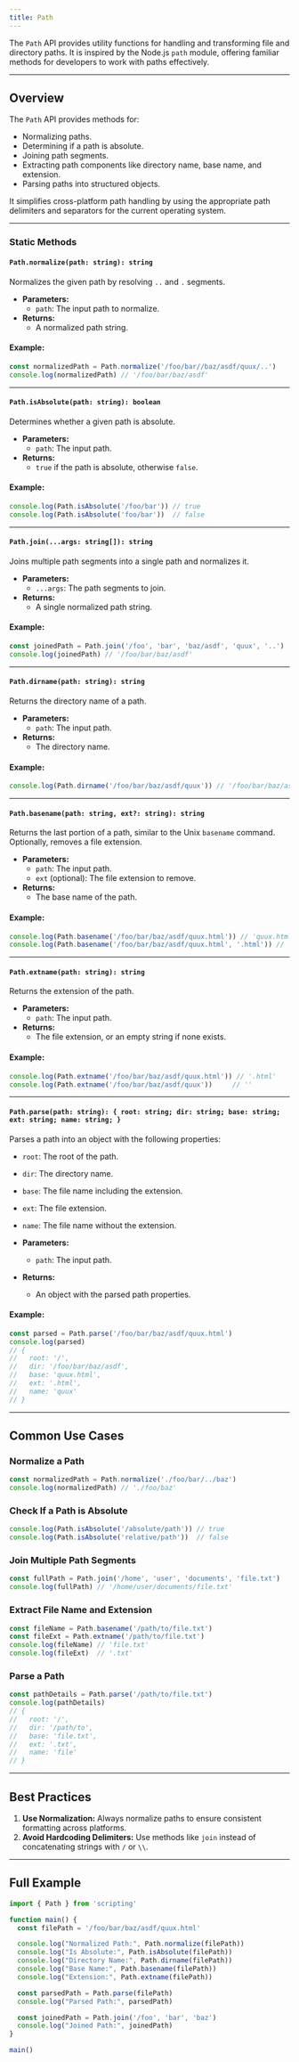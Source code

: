 ```yaml
---
title: Path
---
```

The `Path` API provides utility functions for handling and transforming file and directory paths. It is inspired by the Node.js `path` module, offering familiar methods for developers to work with paths effectively.

---

## Overview

The `Path` API provides methods for:
- Normalizing paths.
- Determining if a path is absolute.
- Joining path segments.
- Extracting path components like directory name, base name, and extension.
- Parsing paths into structured objects.

It simplifies cross-platform path handling by using the appropriate path delimiters and separators for the current operating system.

---

### Static Methods

#### `Path.normalize(path: string): string`

Normalizes the given path by resolving `..` and `.` segments.

- **Parameters:**
  - `path`: The input path to normalize.
- **Returns:**
  - A normalized path string.

#### Example:

```typescript
const normalizedPath = Path.normalize('/foo/bar//baz/asdf/quux/..')
console.log(normalizedPath) // '/foo/bar/baz/asdf'
```

---

#### `Path.isAbsolute(path: string): boolean`

Determines whether a given path is absolute.

- **Parameters:**
  - `path`: The input path.
- **Returns:**
  - `true` if the path is absolute, otherwise `false`.

#### Example:

```typescript
console.log(Path.isAbsolute('/foo/bar')) // true
console.log(Path.isAbsolute('foo/bar'))  // false
```

---

#### `Path.join(...args: string[]): string`

Joins multiple path segments into a single path and normalizes it.

- **Parameters:**
  - `...args`: The path segments to join.
- **Returns:**
  - A single normalized path string.

#### Example:

```typescript
const joinedPath = Path.join('/foo', 'bar', 'baz/asdf', 'quux', '..')
console.log(joinedPath) // '/foo/bar/baz/asdf'
```

---

#### `Path.dirname(path: string): string`

Returns the directory name of a path.

- **Parameters:**
  - `path`: The input path.
- **Returns:**
  - The directory name.

#### Example:

```typescript
console.log(Path.dirname('/foo/bar/baz/asdf/quux')) // '/foo/bar/baz/asdf'
```

---

#### `Path.basename(path: string, ext?: string): string`

Returns the last portion of a path, similar to the Unix `basename` command. Optionally, removes a file extension.

- **Parameters:**
  - `path`: The input path.
  - `ext` (optional): The file extension to remove.
- **Returns:**
  - The base name of the path.

#### Example:

```typescript
console.log(Path.basename('/foo/bar/baz/asdf/quux.html')) // 'quux.html'
console.log(Path.basename('/foo/bar/baz/asdf/quux.html', '.html')) // 'quux'
```

---

#### `Path.extname(path: string): string`

Returns the extension of the path.

- **Parameters:**
  - `path`: The input path.
- **Returns:**
  - The file extension, or an empty string if none exists.

#### Example:

```typescript
console.log(Path.extname('/foo/bar/baz/asdf/quux.html')) // '.html'
console.log(Path.extname('/foo/bar/baz/asdf/quux'))     // ''
```

---

#### `Path.parse(path: string): { root: string; dir: string; base: string; ext: string; name: string; }`

Parses a path into an object with the following properties:
- `root`: The root of the path.
- `dir`: The directory name.
- `base`: The file name including the extension.
- `ext`: The file extension.
- `name`: The file name without the extension.

- **Parameters:**
  - `path`: The input path.
- **Returns:**
  - An object with the parsed path properties.

#### Example:

```typescript
const parsed = Path.parse('/foo/bar/baz/asdf/quux.html')
console.log(parsed)
// {
//   root: '/',
//   dir: '/foo/bar/baz/asdf',
//   base: 'quux.html',
//   ext: '.html',
//   name: 'quux'
// }
```

---

## Common Use Cases

### Normalize a Path

```typescript
const normalizedPath = Path.normalize('./foo/bar/../baz')
console.log(normalizedPath) // './foo/baz'
```

### Check If a Path is Absolute

```typescript
console.log(Path.isAbsolute('/absolute/path')) // true
console.log(Path.isAbsolute('relative/path'))  // false
```

### Join Multiple Path Segments

```typescript
const fullPath = Path.join('/home', 'user', 'documents', 'file.txt')
console.log(fullPath) // '/home/user/documents/file.txt'
```

### Extract File Name and Extension

```typescript
const fileName = Path.basename('/path/to/file.txt')
const fileExt = Path.extname('/path/to/file.txt')
console.log(fileName) // 'file.txt'
console.log(fileExt)  // '.txt'
```

### Parse a Path

```typescript
const pathDetails = Path.parse('/path/to/file.txt')
console.log(pathDetails)
// {
//   root: '/',
//   dir: '/path/to',
//   base: 'file.txt',
//   ext: '.txt',
//   name: 'file'
// }
```

---

## Best Practices

1. **Use Normalization:** Always normalize paths to ensure consistent formatting across platforms.
2. **Avoid Hardcoding Delimiters:** Use methods like `join` instead of concatenating strings with `/` or `\\`.

---

## Full Example

```typescript
import { Path } from 'scripting'

function main() {
  const filePath = '/foo/bar/baz/asdf/quux.html'

  console.log("Normalized Path:", Path.normalize(filePath))
  console.log("Is Absolute:", Path.isAbsolute(filePath))
  console.log("Directory Name:", Path.dirname(filePath))
  console.log("Base Name:", Path.basename(filePath))
  console.log("Extension:", Path.extname(filePath))

  const parsedPath = Path.parse(filePath)
  console.log("Parsed Path:", parsedPath)

  const joinedPath = Path.join('/foo', 'bar', 'baz')
  console.log("Joined Path:", joinedPath)
}

main()
```

